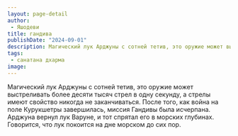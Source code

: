 ```yaml
---
layout: page-detail
author:
 - Яшодеви
title: гандива
publishDate: "2024-09-01"
description: Магический лук Арджуны с сотней тетив, это оружие может выстреливать более десяти тысяч стрел в одну секунду, а стрелы имеют свойство никогда не заканчиваться. После того, как война на поле Курукшетры завершилась, миссия Гандивы была исчерпана. Арджуна вернул лук Варуне, и тот спрятал его в морских глубинах. Говорится, что лук покоится на дне морском до сих пор.
tags:
 - санатана дхарма
image: 
---
```


Магический лук Арджуны с сотней тетив, это оружие может выстреливать более десяти тысяч стрел в одну секунду, а стрелы имеют свойство никогда не заканчиваться. После того, как война на поле Курукшетры завершилась, миссия Гандивы была исчерпана. Арджуна вернул лук Варуне, и тот спрятал его в морских глубинах. Говорится, что лук покоится на дне морском до сих пор.

